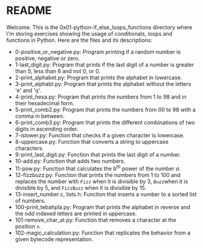 # README

Welcome. This is the 0x01-python-if_else_loops_functions directory where I'm storing exercises showing the usage of conditionals, loops and functions in Python. Here are the files and its descriptions:

 - 0-positive_or_negative.py: Program printing if a random number is positive, negative or zero.
 - 1-last_digit.py: Program that prints if the last digit of a number is greater than 5, less than 6 and not 0, or 0.
 - 2-print_alphabet.py: Program that prints the alphabet in lowercase.
 - 3-print_alphabt.py: Program that prints the alphabet without the letters 'e' and 'q'.
 - 4-print_hexa.py: Program that prints the numbers from 1 to 98 and in their hexadecimal form.
 - 5-print_comb2.py: Program that prints the numbers from 00 to 98 with a comma in between.
 - 6-print_comb3.py: Program that prints the different combinations of two digits in ascending order.
 - 7-islower.py: Function that checks if a given character is lowercase.
 - 8-uppercase.py: Function that converts a string to uppercase characters.
 - 9-print_last_digit.py: Function that prints the last digit of a number.
 - 10-add.py: Function that adds two numbers.
 - 11-pow.py: Function that calculates the $b^{th}$ power of the number $a$.
 - 12-fizzbuzz.py: Function that prints the numbers from 1 to 100 and replaces the number with `Fizz` when it is divisible by 3, `Buzz`when it is divisible by 5, and `FizzBuzz` when it is divisible by 15.
 - 13-insert_number.c, lists.h: Function that inserts a number to a sorted list of numbers.
 - 100-print_tebahpla.py: Program that prints the alphabet in reverse and the odd indexed letters are printed in uppercase.
 - 101-remove_char_at.py: Function that removes a character at the position `n`.
 - 102-magic_calculation.py: Function that replicates the behavior from a given bytecode representation.